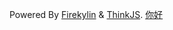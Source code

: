Powered By [Firekylin](https://firekylin.org) & [ThinkJS](https://thinkjs.org).
<a href="https://zh.eming.li">你好</a>
